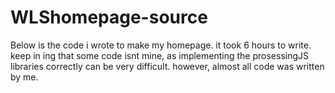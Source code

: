 # WLShomepage-source
Below is the code i wrote to make my homepage. it took 6 hours to write. keep in ing that some code isnt mine, as implementing the prosessingJS libraries correctly can be very difficult. however, almost all code was written by me.
